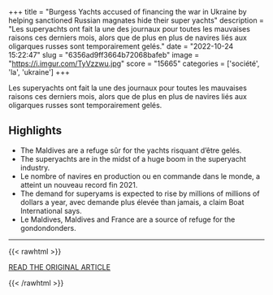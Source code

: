 +++
title = "Burgess Yachts accused of financing the war in Ukraine by helping sanctioned Russian magnates hide their super yachts"
description = "Les superyachts ont fait la une des journaux pour toutes les mauvaises raisons ces derniers mois, alors que de plus en plus de navires liés aux oligarques russes sont temporairement gelés."
date = "2022-10-24 15:22:47"
slug = "6356ad9ff3664b72068bafeb"
image = "https://i.imgur.com/TyVzzwu.jpg"
score = "15665"
categories = ['société', 'la', 'ukraine']
+++

Les superyachts ont fait la une des journaux pour toutes les mauvaises raisons ces derniers mois, alors que de plus en plus de navires liés aux oligarques russes sont temporairement gelés.

## Highlights

- The Maldives are a refuge sûr for the yachts risquant d’être gelés.
- The superyachts are in the midst of a huge boom in the superyacht industry.
- Le nombre of navires en production ou en commande dans le monde, a atteint un nouveau record fin 2021.
- The demand for superyams is expected to rise by millions of millions of dollars a year, avec demande plus élevée than jamais, a claim Boat International says.
- Le Maldives, Maldives and France are a source of refuge for the gondondonders.

---

{{< rawhtml >}}
  <p class="article-category">
    <a target="_blank" href="https://news365.fr/index.php/2022/10/23/la-societe-burgess-yachts-accusee-de-financer-la-guerre-en-ukraine-en-aidant-les-magnats-russes-sanctionnes-a-cacher-leurs-super-yachts/">READ THE ORIGINAL ARTICLE</a>
  </p>
{{< /rawhtml >}}
